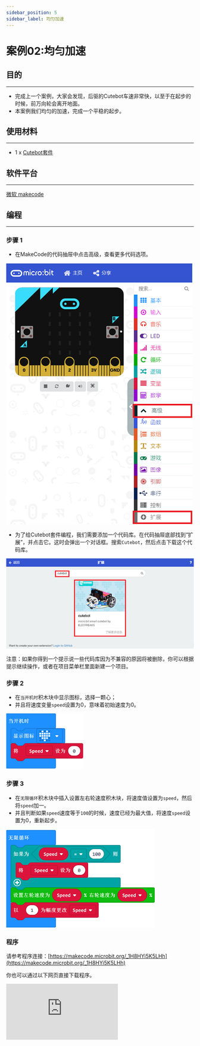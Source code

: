 ```yaml
---
sidebar_position: 5
sidebar_label: 均匀加速
---
```


# 案例02:均匀加速

## 目的
---
- 完成上一个案例，大家会发现，后驱的Cutebot车速非常快，以至于在起步的时候，前万向轮会离开地面。
- 本案例我们均匀的加速，完成一个平稳的起步。

## 使用材料
---
- 1 x [Cutebot套件](https://item.taobao.com/item.htm?spm=a1z10.3-c-s.w4002-18602834180.23.78b86655ZP5Yg8&id=598365555295)

## 软件平台
---
[微软 makecode](https://makecode.microbit.org/#)

## 编程
---
### 步骤 1
- 在MakeCode的代码抽屉中点击高级，查看更多代码选项。

![](./images/cutebot-pk-1.png)

- 为了给Cutebot套件编程，我们需要添加一个代码库。在代码抽屉底部找到“扩展”，并点击它。这时会弹出一个对话框。搜索`Cutebot`，然后点击下载这个代码库。

![](./images/cutebot-pk-11.png)

注意：如果你得到一个提示说一些代码库因为不兼容的原因将被删除，你可以根据提示继续操作，或者在项目菜单栏里面新建一个项目。

### 步骤 2

- 在`当开机时`积木块中显示图标，选择一颗心；
- 并且将速度变量`speed`设置为0，意味着初始速度为0。

![](./images/case_02_01.png)

### 步骤 3

- 在`无限循环`积木块中插入设置左右轮速度积木块，将速度值设置为`speed`，然后将`speed`加一。
- 并且判断如果`speed`速度等于`100`的时候，速度已经为最大值，将速度`speed`设置为0，重新起步。

![](./images/case_02_02.png)

### 程序

请参考程序连接：[https://makecode.microbit.org/_1H8HYi5K5LHh](https://makecode.microbit.org/_1H8HYi5K5LHh)

你也可以通过以下网页直接下载程序。

<div
    style={{
        position: 'relative',
        paddingBottom: '60%',
        overflow: 'hidden',
    }}
>
    <iframe
        src="https://makecode.microbit.org/_1H8HYi5K5LHh"
        frameborder="0"
        sandbox="allow-popups allow-forms allow-scripts allow-same-origin"
        style={{
            position: 'absolute',
            width: '100%',
            height: '100%',
        }}
    />
</div>
---

## 结论
---
- 小车循环完成匀速起步，不会因为车速过快使前轮离地。

## 思考
---
- 如何编写让小车匀加速后匀减速。

## 常见问题
---
## 相关阅读
---
